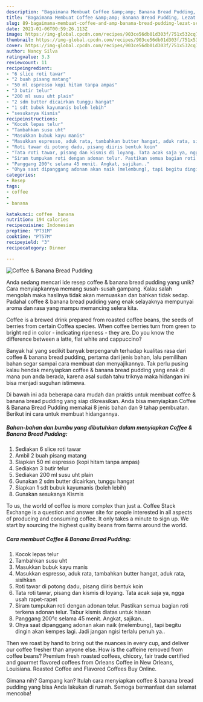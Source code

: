 ```yaml
---
description: "Bagaimana Membuat Coffee &amp;amp; Banana Bread Pudding, Lezat Sekali"
title: "Bagaimana Membuat Coffee &amp;amp; Banana Bread Pudding, Lezat Sekali"
slug: 89-bagaimana-membuat-coffee-and-amp-banana-bread-pudding-lezat-sekali
date: 2021-01-06T00:59:26.113Z
image: https://img-global.cpcdn.com/recipes/903ce56db01d303f/751x532cq70/coffee-banana-bread-pudding-foto-resep-utama.jpg
thumbnail: https://img-global.cpcdn.com/recipes/903ce56db01d303f/751x532cq70/coffee-banana-bread-pudding-foto-resep-utama.jpg
cover: https://img-global.cpcdn.com/recipes/903ce56db01d303f/751x532cq70/coffee-banana-bread-pudding-foto-resep-utama.jpg
author: Nancy Silva
ratingvalue: 3.3
reviewcount: 11
recipeingredient:
- "6 slice roti tawar"
- "2 buah pisang matang"
- "50 ml espresso kopi hitam tanpa ampas"
- "3 butir telur"
- "200 ml susu uht plain"
- "2 sdm butter dicairkan tunggu hangat"
- "1 sdt bubuk kayumanis boleh lebih"
- "sesukanya Kismis"
recipeinstructions:
- "Kocok lepas telur"
- "Tambahkan susu uht"
- "Masukkan bubuk kayu manis"
- "Masukkan espresso, aduk rata, tambahkan butter hangat, aduk rata, sisihkan"
- "Roti tawar di potong dadu, pisang diiris bentuk koin"
- "Tata roti tawar, pisang dan kismis di loyang. Tata acak saja ya, ngga usah rapet-rapet"
- "Siram tumpukan roti dengan adonan telur. Pastikan semua bagian roti terkena adonan telur. Tabur kismis diatas untuk hiasan"
- "Panggang 200°c selama 45 menit. Angkat, sajikan.."
- "Ohya saat dipanggang adonan akan naik (melembung), tapi begitu dingin akan kempes lagi. Jadi jangan ngisi terlalu penuh ya.."
categories:
- Resep
tags:
- coffee
- 
- banana

katakunci: coffee  banana 
nutrition: 194 calories
recipecuisine: Indonesian
preptime: "PT31M"
cooktime: "PT57M"
recipeyield: "3"
recipecategory: Dinner

---
```



![Coffee &amp; Banana Bread Pudding](https://img-global.cpcdn.com/recipes/903ce56db01d303f/751x532cq70/coffee-banana-bread-pudding-foto-resep-utama.jpg)

Anda sedang mencari ide resep coffee &amp; banana bread pudding yang unik? Cara menyiapkannya memang susah-susah gampang. Kalau salah mengolah maka hasilnya tidak akan memuaskan dan bahkan tidak sedap. Padahal coffee &amp; banana bread pudding yang enak selayaknya mempunyai aroma dan rasa yang mampu memancing selera kita.

Coffee is a brewed drink prepared from roasted coffee beans, the seeds of berries from certain Coffea species. When coffee berries turn from green to bright red in color - indicating ripeness - they are. Do you know the difference between a latte, flat white and cappuccino?

Banyak hal yang sedikit banyak berpengaruh terhadap kualitas rasa dari coffee &amp; banana bread pudding, pertama dari jenis bahan, lalu pemilihan bahan segar sampai cara membuat dan menyajikannya. Tak perlu pusing kalau hendak menyiapkan coffee &amp; banana bread pudding yang enak di mana pun anda berada, karena asal sudah tahu triknya maka hidangan ini bisa menjadi suguhan istimewa.


Di bawah ini ada beberapa cara mudah dan praktis untuk membuat coffee &amp; banana bread pudding yang siap dikreasikan. Anda bisa menyiapkan Coffee &amp; Banana Bread Pudding memakai 8 jenis bahan dan 9 tahap pembuatan. Berikut ini cara untuk membuat hidangannya.

<!--inarticleads1-->

##### Bahan-bahan dan bumbu yang dibutuhkan dalam menyiapkan Coffee &amp; Banana Bread Pudding:

1. Sediakan 6 slice roti tawar
1. Ambil 2 buah pisang matang
1. Siapkan 50 ml espresso (kopi hitam tanpa ampas)
1. Sediakan 3 butir telur
1. Sediakan 200 ml susu uht plain
1. Gunakan 2 sdm butter dicairkan, tunggu hangat
1. Siapkan 1 sdt bubuk kayumanis (boleh lebih)
1. Gunakan sesukanya Kismis


To us, the world of coffee is more complex than just a. Coffee Stack Exchange is a question and answer site for people interested in all aspects of producing and consuming coffee. It only takes a minute to sign up. We start by sourcing the highest quality beans from farms around the world. 

<!--inarticleads2-->

##### Cara membuat Coffee &amp; Banana Bread Pudding:

1. Kocok lepas telur
1. Tambahkan susu uht
1. Masukkan bubuk kayu manis
1. Masukkan espresso, aduk rata, tambahkan butter hangat, aduk rata, sisihkan
1. Roti tawar di potong dadu, pisang diiris bentuk koin
1. Tata roti tawar, pisang dan kismis di loyang. Tata acak saja ya, ngga usah rapet-rapet
1. Siram tumpukan roti dengan adonan telur. Pastikan semua bagian roti terkena adonan telur. Tabur kismis diatas untuk hiasan
1. Panggang 200°c selama 45 menit. Angkat, sajikan..
1. Ohya saat dipanggang adonan akan naik (melembung), tapi begitu dingin akan kempes lagi. Jadi jangan ngisi terlalu penuh ya..


Then we roast by hand to bring out the nuances in every cup, and deliver our coffee fresher than anyone else. How is the caffeine removed from coffee beans? Premium fresh roasted coffees, chicory, fair trade certified and gourmet flavored coffees from Orleans Coffee in New Orleans, Louisiana. Roasted Coffee and Flavored Coffees Buy Online. 

Gimana nih? Gampang kan? Itulah cara menyiapkan coffee &amp; banana bread pudding yang bisa Anda lakukan di rumah. Semoga bermanfaat dan selamat mencoba!
